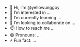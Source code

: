 - 👋 Hi, I’m @yellowunggoy
- 👀 I’m interested in ...
- 🌱 I’m currently learning ...
- 💞️ I’m looking to collaborate on ...
- 📫 How to reach me ...
- 😄 Pronouns: ...
- ⚡ Fun fact: ...

<!---
yellowunggoy/yellowunggoy is a ✨ special ✨ repository because its `README.md` (this file) appears on your GitHub profile.
You can click the Preview link to take a look at your changes.
--->
